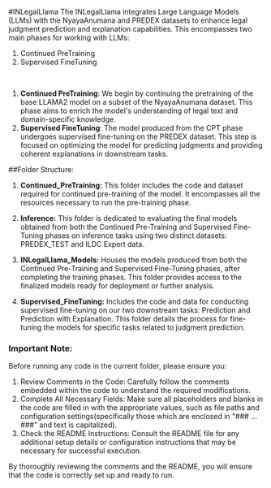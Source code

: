 #INLegalLlama
The INLegalLlama integrates Large Language Models (LLMs) with the NyayaAnumana and PREDEX datasets to enhance legal judgment prediction and explanation capabilities. 
This encompasses two main phases for working with LLMs:
1. Continued PreTraining
2. Supervised FineTuning
<br/>

1. **Continued PreTraining**: We begin by continuing the pretraining of the base LLAMA2 model on a subset of the NyayaAnumana dataset. This phase aims to enrich the model's understanding of legal text and domain-specific knowledge.
2. **Supervised FineTuning**: The model produced from the CPT phase undergoes supervised fine-tuning on the PREDEX dataset. This step is focused on optimizing the model for predicting judgments and providing coherent explanations in downstream tasks.

##Folder Structure:
1. **Continued_PreTraining:** This folder includes the code and dataset required for continued pre-training of the model. It encompasses all the resources necessary to run the pre-training phase.

2. **Inference:** This folder is dedicated to evaluating the final models obtained from both the Continued Pre-Training and Supervised Fine-Tuning phases on inference tasks using two distinct datasets: PREDEX_TEST and ILDC Expert data.

3. **INLegalLlama_Models:** Houses the models produced from both the Continued Pre-Training and Supervised Fine-Tuning phases, after completing the training phases. This folder provides access to the finalized models ready for deployment or further analysis.

4. **Supervised_FineTuning:** Includes the code and data for conducting supervised fine-tuning on our two downstream tasks: Prediction and Prediction with Explanation. This folder details the process for fine-tuning the models for specific tasks related to judgment prediction.

### Important Note:
Before running any code in the current folder, please ensure you:
1. Review Comments in the Code: Carefully follow the comments embedded within the code to understand the required modifications.
2. Complete All Necessary Fields: Make sure all placeholders and blanks in the code are filled in with the appropriate values, such as file paths and configuration settings(specifically those which are enclosed in "### ... ###" and text is capitalized).
3. Check the README Instructions: Consult the README file for any additional setup details or configuration instructions that may be necessary for successful execution.

By thoroughly reviewing the comments and the README, you will ensure that the code is correctly set up and ready to run. 
